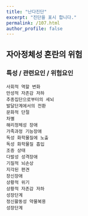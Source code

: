 ```yaml
---
title: "난다진단"
excerpt: "진단을 표시 합니다."
permalink: /107.html
author_profile: false
---
```

## 자아정체성 혼란의 위험



### 특성 / 관련요인 / 위험요인

>                
    
    사회적 역할 변화
    만성적 자존감 저하
    추종집단으로부터의 세뇌
    발달단계에서의 전환
    문화적 단절
    차별
    해리정체성 장애
    가족과정 기능장애
    독성 화학물질에 노출
    독성 화학물질 흡입
    조증 상태
    다발성 성격장애
    기질적 뇌손상
    지각된 편견
    장신장애
    상황적 위기
    상황적 자존감 저하
    성장단계
    정신활동성 약물복용
    성장단계

